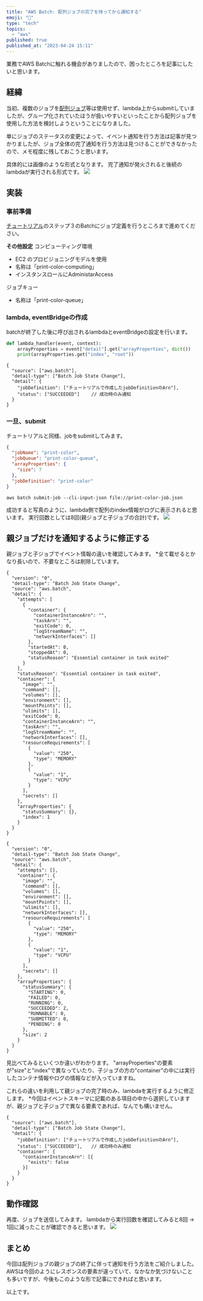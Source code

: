 ```yaml
---
title: "AWS Batch: 配列ジョブの完了を待ってから通知する"
emoji: "🔖"
type: "tech"
topics:
  - "aws"
published: true
published_at: "2023-04-24 15:11"
---
```


業務でAWS Batchに触れる機会がありましたので、困ったところを記事にしたいと思います。

## 経緯
当初、複数のジョブを[配列ジョブ](https://docs.aws.amazon.com/ja_jp/batch/latest/userguide/array_jobs.html)等は使用せず、lambda上からsubmitしていましたが、グループ化されていたほうが扱いやすいといったことから配列ジョブを使用した方法を検討しようということになりました。

単にジョブのステータスの変更によって、イベント通知を行う方法は記事が見つかりましたが、ジョブ全体の完了通知を行う方法は見つけることができなかったので、メモ程度に残しておこうと思います。

具体的には画像のような形式となります。
完了通知が発火されると後続のlambdaが実行される形式です。
![](https://storage.googleapis.com/zenn-user-upload/fa5dca514509-20230418.png)

## 実装
### 事前準備
[チュートリアル](https://docs.aws.amazon.com/ja_jp/batch/latest/userguide/array_index_example.html)のステップ３のBatchにジョブ定義を行うところまで進めてください。

**その他設定**
コンピューティング環境
- EC2 のプロビジョニングモデルを使用
- 名称は「print-color-computing」
- インスタンスロールにAdministarAccess

ジョブキュー
- 名称は「print-color-queue」

### lambda, eventBridgeの作成
batchが終了した後に呼び出されるlambdaとeventBridgeの設定を行います。

```python
def lambda_handler(event, context):
    arrayProperties = event["detail"].get("arrayProperties", dict())
    print(arrayProperties.get("index", "root"))
```

```json:イベントパターン
{
  "source": ["aws.batch"],
  "detail-type": ["Batch Job State Change"],
  "detail": {
    "jobDefinition": ["チュートリアルで作成したjobDefinitionのArn"],
    "status": ["SUCCEEDED"] 　　// 成功時のみ通知
  }
}
```


### 一旦、submit
チュートリアルと同様、jobをsubmitしてみます。

```json:print-color-job.json
{
  "jobName": "print-color",
  "jobQueue": "print-color-queue",
  "arrayProperties": {
    "size": 7
  },
  "jobDefinition": "print-color"
}
```
```
aws batch submit-job --cli-input-json file://print-color-job.json
```

成功すると写真のように、lambda側で配列のindex情報がログに表示されると思います。
実行回数としては8回(親ジョブと子ジョブの合計)です。
![](https://storage.googleapis.com/zenn-user-upload/833629b8bc9e-20230424.png)


## 親ジョブだけを通知するように修正する
親ジョブと子ジョブでイベント情報の違いを確認してみます。
*全て載せるとかなり長いので、不要なところは削除しています。

```json:子ジョブ
{
  "version": "0",
  "detail-type": "Batch Job State Change",
  "source": "aws.batch",
  "detail": {
    "attempts": [
      {
        "container": {
          "containerInstanceArn": "",
          "taskArn": "",
          "exitCode": 0,
          "logStreamName": "",
          "networkInterfaces": []
        },
        "startedAt": 0,
        "stoppedAt": 0,
        "statusReason": "Essential container in task exited"
      }
    ],
    "statusReason": "Essential container in task exited",
    "container": {
      "image": "",
      "command": [],
      "volumes": [],
      "environment": [],
      "mountPoints": [],
      "ulimits": [],
      "exitCode": 0,
      "containerInstanceArn": "",
      "taskArn": "",
      "logStreamName": "",
      "networkInterfaces": [],
      "resourceRequirements": [
        {
          "value": "250",
          "type": "MEMORY"
        },
        {
          "value": "1",
          "type": "VCPU"
        }
      ],
      "secrets": []
    },
    "arrayProperties": {
      "statusSummary": {},
      "index": 1
    }
  }
}
```

```json:親ジョブ
{
  "version": "0",
  "detail-type": "Batch Job State Change",
  "source": "aws.batch",
  "detail": {
    "attempts": [],
    "container": {
      "image": "",
      "command": [],
      "volumes": [],
      "environment": [],
      "mountPoints": [],
      "ulimits": [],
      "networkInterfaces": [],
      "resourceRequirements": [
        {
          "value": "250",
          "type": "MEMORY"
        },
        {
          "value": "1",
          "type": "VCPU"
        }
      ],
      "secrets": []
    },
    "arrayProperties": {
      "statusSummary": {
        "STARTING": 0,
        "FAILED": 0,
        "RUNNING": 0,
        "SUCCEEDED": 2,
        "RUNNABLE": 0,
        "SUBMITTED": 0,
        "PENDING": 0
      },
      "size": 2
    }
  }
}
```

見比べてみるといくつか違いがわかります。
"arrayProperties"の要素が"size"と"index"で異なっていたり、子ジョブの方の"container"の中には実行したコンテナ情報やログの情報などが入っていますね。

これらの違いを利用して親ジョブの完了時のみ、lambdaを実行するように修正します。
*今回はイベントスキーマに記載のある項目の中から選択していますが、親ジョブと子ジョブで異なる要素であれば、なんでも構いません。

```json:イベントパターン(修正後)
{
  "source": ["aws.batch"],
  "detail-type": ["Batch Job State Change"],
  "detail": {
    "jobDefinition": ["チュートリアルで作成したjobDefinitionのArn"],
    "status": ["SUCCEEDED"],　　// 成功時のみ通知
    "container": {
      "containerInstanceArn": [{
        "exists": false
      }]
    }
  }
}
```

## 動作確認
再度、ジョブを送信してみます。
lambdaから実行回数を確認してみると8回 → 1回に減ったことが確認できると思います。
![](https://storage.googleapis.com/zenn-user-upload/d0a1ce885c3e-20230424.png)

## まとめ
今回は配列ジョブの親ジョブの終了に伴って通知を行う方法をご紹介しました。
AWSは今回のようにレスポンスの要素が違っていて、なかなか気づけないことも多いですが、今後もこのような形で記事にできればと思います。


以上です。